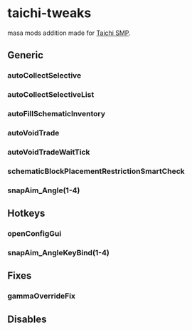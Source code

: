 # taichi-tweaks
masa mods addition made for [Taichi SMP](https://discord.gg/6U6Y8c7HQ2).

## Generic

### autoCollectSelective

### autoCollectSelectiveList

### autoFillSchematicInventory

### autoVoidTrade

### autoVoidTradeWaitTick

### schematicBlockPlacementRestrictionSmartCheck

### snapAim_Angle(1-4)

## Hotkeys

### openConfigGui

### snapAim_AngleKeyBind(1-4)

## Fixes

### gammaOverrideFix

## Disables